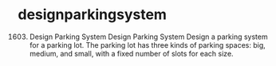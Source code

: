 # designparkingsystem
1603. Design Parking System
Design Parking System Design a parking system for a parking lot. The parking lot has three kinds of parking spaces: big, medium, and small, with a fixed number of slots for each size.
